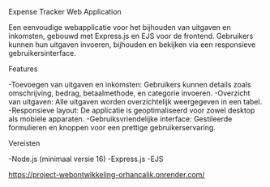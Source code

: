 Expense Tracker Web Application

Een eenvoudige webapplicatie voor het bijhouden van uitgaven en inkomsten, gebouwd met Express.js en EJS voor de frontend. Gebruikers kunnen hun uitgaven invoeren, bijhouden en bekijken via een responsieve gebruikersinterface.

Features

-Toevoegen van uitgaven en inkomsten: Gebruikers kunnen details zoals omschrijving, bedrag, betaalmethode, en categorie invoeren.
-Overzicht van uitgaven: Alle uitgaven worden overzichtelijk weergegeven in een tabel.
-Responsieve layout: De applicatie is geoptimaliseerd voor zowel desktop als mobiele apparaten.
-Gebruiksvriendelijke interface: Gestileerde formulieren en knoppen voor een prettige gebruikerservaring.

Vereisten

-Node.js (minimaal versie 16)
-Express.js
-EJS

https://project-webontwikkeling-orhancalik.onrender.com/
